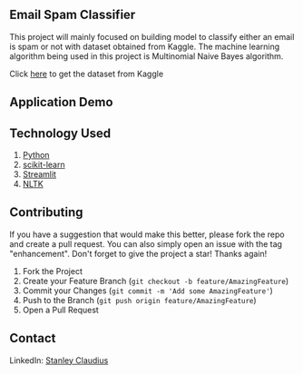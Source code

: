 ## Email Spam Classifier
This project will mainly focused on building model to classify either an email is spam or not with dataset obtained from Kaggle. The machine learning algorithm being used in this project is Multinomial Naive Bayes algorithm.

Click [here](https://www.kaggle.com/datasets/mfaisalqureshi/spam-email?select=spam.csv) to get the dataset from Kaggle

## Application Demo


## Technology Used
1. [Python](https://www.python.org/)
2. [scikit-learn](https://scikit-learn.org/stable/index.html)
3. [Streamlit](https://streamlit.io/)
4. [NLTK](https://www.nltk.org/)

## Contributing
If you have a suggestion that would make this better, please fork the repo and create a pull request. You can also simply open an issue with the tag "enhancement".
Don't forget to give the project a star! Thanks again!

1. Fork the Project
2. Create your Feature Branch (`git checkout -b feature/AmazingFeature`)
3. Commit your Changes (`git commit -m 'Add some AmazingFeature'`)
4. Push to the Branch (`git push origin feature/AmazingFeature`)
5. Open a Pull Request

## Contact
LinkedIn: [Stanley Claudius](https://www.linkedin.com/in/stanley-claudius-4560b21b7)